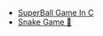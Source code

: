 - [SuperBall Game In C](SuperBall_Game_In_C.md)
- [Snake Game 🐍](https://github.com/balasai45/winter-of-contributing/blob/6329b39e2255f62f91102ccbc424f411f2b4b751/C_CPP/Game%20Development/snake_game.md)
